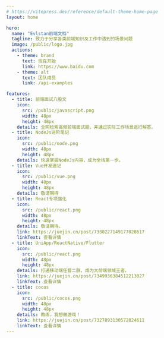 ```yaml
---
# https://vitepress.dev/reference/default-theme-home-page
layout: home

hero:
  name: "Evlstan前端文档"
  tagline: 致力于分享各类前端知识及工作中遇到的场景问题
  image: /public/logo.jpg
  actions:
    - theme: brand
      text: 现在开始
      link: https://www.baidu.com
    - theme: alt
      text: 团队成员
      link: /api-examples

features:
  - title: 前端面试八股文
    icon:
      src: /public/javascript.png
      width: 48px
      height: 48px
    details: 全网检索高频前端面试题，并通过实际工作场景进行解答。
  - title: NodeJs进阶笔记
    icon:
      src: /public/node.png
      width: 48px
      height: 48px
    details: 快速掌握NodeJs内容，成为全栈第一步。
  - title: Vue开发速记
    icon:
      src: /public/vue.png
      width: 48px
      height: 48px
    details: 敬请期待
  - title: React专项强化
    icon:
      src: /public/react.png
      width: 48px
      height: 48px
    details: 敬请期待。
    link: https://juejin.cn/post/7330227149177028617
    linkText: 查看详情
  - title: UniApp/ReactNative/Flutter
    icon:
      src: /public/react.png
      width: 48px
      height: 48px
    details: 打通移动端任督二脉，成为大前端领域王者。
    link: https://juejin.cn/post/7349936384512213027
    linkText: 查看详情
  - title: cocos
    icon:
      src: /public/cocos.png
      width: 48px
      height: 48px
    details: 教练，我想做游戏！
    link: https://juejin.cn/post/7327893130572824611
    linkText: 查看详情
---
```


